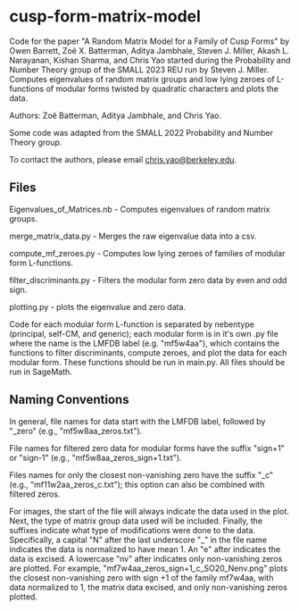 # cusp-form-matrix-model
Code for the paper "A Random Matrix Model for a Family of Cusp Forms" by Owen Barrett, Zoë X. Batterman, Aditya Jambhale, Steven J. Miller, Akash L. Narayanan, Kishan Sharma, and Chris Yao started during the Probability and Number Theory group of the SMALL 2023 REU run by Steven J. Miller. Computes eigenvalues of random matrix groups and low lying zeroes of L-functions of modular forms twisted by quadratic characters and plots the data.

Authors: Zoë Batterman, Aditya Jambhale, and Chris Yao.

Some code was adapted from the SMALL 2022 Probability and Number Theory group.

To contact the authors, please email chris.yao@berkeley.edu.

## Files

Eigenvalues_of_Matrices.nb - Computes eigenvalues of random matrix groups.

merge_matrix_data.py - Merges the raw eigenvalue data into a csv.

compute_mf_zeroes.py - Computes low lying zeroes of families of modular form L-functions.

filter_discriminants.py - Filters the modular form zero data by even and odd sign.

plotting.py - plots the eigenvalue and zero data.

Code for each modular form L-function is separated by nebentype (principal, self-CM, and generic); each modular form is in it's own .py file where the name is the LMFDB label (e.g. "mf5w4aa"), which contains the functions to filter discriminants, compute zeroes, and plot the data for each modular form. These functions should be run in main.py. All files should be run in SageMath.

## Naming Conventions

In general, file names for data start with the LMFDB label, followed by "_zero" (e.g., "mf5w8aa_zeros.txt").

File names for filtered zero data for modular forms have the suffix "sign+1" or "sign-1" (e.g., 
"mf5w8aa_zeros_sign+1.txt").

Files names for only the closest non-vanishing zero have the suffix "_c" (e.g., "mf11w2aa_zeros_c.txt"); this option can also be combined with filtered zeros.

For images, the start of the file will always indicate the data used in the plot. Next, the type of matrix group data used will be included. Finally, the suffixes indicate what type of modifications were done to the data. Specifically, a capital "N" after the last underscore "_" in the file name indicates the data is normalized to have mean 1. An "e" after indicates the data is excised. A lowercase "nv" after indicates only non-vanishing zeros are plotted. For example, "mf7w4aa_zeros_sign+1_c_SO20_Nenv.png" plots the closest non-vanishing zero with sign +1 of the family mf7w4aa, with data normalized to 1, the matrix data excised, and only non-vanishing zeros plotted.
